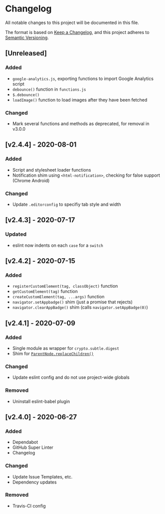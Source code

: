 <!-- markdownlint-disable -->
# Changelog
All notable changes to this project will be documented in this file.

The format is based on [Keep a Changelog](https://keepachangelog.com/en/1.0.0/),
and this project adheres to [Semantic Versioning](https://semver.org/spec/v2.0.0.html).

## [Unreleased]

### Added
- `google-analytics.js`, exporting functions to import Google Analytics script
- `debounce()` function in `functions.js`
- `$.debounce()`
- `loadImage()` function to load images after they have been fetched

### Changed
- Mark several functions and methods as deprecated, for removal in v3.0.0

## [v2.4.4] - 2020-08-01

### Added
- Script and stylesheet loader functions
- Notification shim using `<html-notification>`, checking for false support (Chrome Android)

### Changed
- Update `.editorconfig` to specifiy tab style and width

## [v2.4.3] - 2020-07-17

### Updated
- eslint now indents on each `case` for a `switch`

## [v2.4.2] - 2020-07-15

### Added
- `registerCustomElement(tag, classObject)` function
- `getCustomElement(tag)` function
- `createCustomElement(tag, ...args)` function
- `navigator.setAppbadge()` shim (just a promise that rejects)
- `navigator.clearAppBadge()` shim (calls `navigator.setAppBadge(0)`)

## [v2.4.1] - 2020-07-09

### Added
- Single module as wrapper for `crypto.subtle.digest`
- Shim for [`ParentNode.replaceChildren()`](https://developer.mozilla.org/en-US/docs/Web/API/ParentNode/replaceChildren)

### Changed
- Update eslint config and do not use project-wide globals

### Removed
- Uninstall eslint-babel plugin

## [v2.4.0] - 2020-06-27

### Added
- Dependabot
- GitHub Super Linter
- Changelog

### Changed
- Update Issue Templates, etc.
- Dependency updates

### Removed
- Travis-CI config
<!-- markdownlint-restore -->
